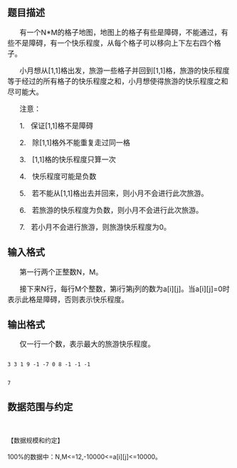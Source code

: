 ## 题目描述

<div style="text-indent: 20.5pt">
 <span style="font-size: 12pt">有一个</span><span style="font-size: 12pt">N*M</span><span style="font-size: 12pt">的格子地图，地图上的格子有些是障碍，不能通过，有些不是障碍，有一个快乐程度，从每个格子可以移向上下左右四个格子。</span>
</div>
<div style="text-indent: 20.5pt">
 <span style="font-size: 12pt">小月想从</span><span style="font-size: 12pt">[1,1]</span><span style="font-size: 12pt">格出发，旅游一些格子并回到</span><span style="font-size: 12pt">[1,1]</span><span style="font-size: 12pt">格，旅游的快乐程度等于经过的所有格子的快乐程度之和，小月想使得旅游的快乐程度之和尽可能大。</span>
</div>
<div style="text-indent: 20.5pt">
 <span style="font-size: 12pt">注意：</span>
</div>
<div style="margin: 0cm 0cm 0pt 38.5pt; text-indent: -18pt">
 <span style="font-size: 12pt">1.<span style="font: 7pt 'Times New Roman'">      </span></span><span style="font-size: 12pt">保证</span><span style="font-size: 12pt">[1,1]</span><span style="font-size: 12pt">格不是障碍</span>
</div>
<div style="margin: 0cm 0cm 0pt 38.5pt; text-indent: -18pt">
 <span style="font-size: 12pt">2.<span style="font: 7pt 'Times New Roman'">      </span></span><span style="font-size: 12pt">除</span><span style="font-size: 12pt">[1,1]</span><span style="font-size: 12pt">格外不能重复走过同一格</span>
</div>
<div style="margin: 0cm 0cm 0pt 38.5pt; text-indent: -18pt">
 <span style="font-size: 12pt">3.<span style="font: 7pt 'Times New Roman'">      </span></span><span style="font-size: 12pt">[1,1]</span><span style="font-size: 12pt">格的快乐程度只算一次</span>
</div>
<div style="margin: 0cm 0cm 0pt 38.5pt; text-indent: -18pt">
 <span style="font-size: 12pt">4.<span style="font: 7pt 'Times New Roman'">      </span></span><span style="font-size: 12pt">快乐程度可能是负数</span>
</div>
<div style="margin: 0cm 0cm 0pt 38.5pt; text-indent: -18pt">
 <span style="font-size: 12pt">5.<span style="font: 7pt 'Times New Roman'">      </span></span><span style="font-size: 12pt">若不能从</span><span style="font-size: 12pt">[1,1]</span><span style="font-size: 12pt">格出去并回来，则小月不会进行此次旅游。</span>
</div>
<div style="margin: 0cm 0cm 0pt 38.5pt; text-indent: -18pt">
 <span style="font-size: 12pt">6.<span style="font: 7pt 'Times New Roman'">      </span></span><span style="font-size: 12pt">若旅游的快乐程度为负数，则小月不会进行此次旅游。</span>
</div>
<div style="margin: 0cm 0cm 0pt 38.5pt; text-indent: -18pt">
 <span style="font-size: 12pt">7.<span style="font: 7pt 'Times New Roman'">      </span></span><span style="font-size: 12pt">若小月不会进行旅游，则旅游快乐程度为</span><span style="font-size: 12pt">0</span><span style="font-size: 12pt">。</span>
</div>

## 输入格式

<div style="text-indent: 20.5pt">
 <span style="font-size: 12pt">第一行两个正整数</span><span style="font-size: 12pt">N</span><span style="font-size: 12pt">，</span><span style="font-size: 12pt">M</span><span style="font-size: 12pt">。</span>
</div>
<div style="text-indent: 20.5pt">
 <span style="font-size: 12pt">接下来</span><span style="font-size: 12pt">N</span><span style="font-size: 12pt">行，每行</span><span style="font-size: 12pt">M</span><span style="font-size: 12pt">个整数，第</span><span style="font-size: 12pt">i</span><span style="font-size: 12pt">行第</span><span style="font-size: 12pt">j</span><span style="font-size: 12pt">列的数为</span><span style="font-size: 12pt">a[i][j]</span><span style="font-size: 12pt">。当</span><span style="font-size: 12pt">a[i][j]=0</span><span style="font-size: 12pt">时表示此格是障碍，否则表示快乐程度。</span>
</div>

## 输出格式

<div style="text-indent: 20.5pt">
 <span style="font-size: 12pt">仅一行一个数，表示最大的旅游快乐程度。</span>
</div>

```input1
3 3 1 9 -1 -7 0 8 -1 -1 -1
```
```output1
7
```
## 数据范围与约定

<p><br><br> 【数据规模和约定】<br><br> 100%的数据中：N,M<=12,-10000<=a[i][j]<=10000。</p>

